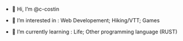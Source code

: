 - 👋 Hi, I’m @c-costin

- 👀 I’m interested in : Web Developement; Hiking/VTT; Games
    
- 🌱 I’m currently learning : Life; Other programming language (RUST)
